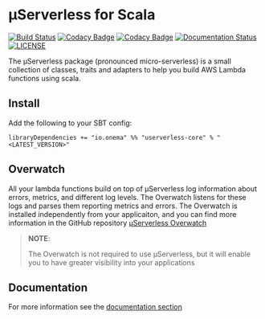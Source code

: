 µServerless for Scala
=====================
[![Build Status](https://codebuild.us-east-1.amazonaws.com/badges?uuid=eyJlbmNyeXB0ZWREYXRhIjoiQnkzdWlQWXJ0cWtDTjl5M2J3OGJJYTRtK01vVXJMazBRanhidXdUbkVUejI4Y1g4WUhoK3k4cWRUV1NSOUl4RzJ0VFMvSy9Xb3BYTGN6eUUyM2ZsMlRZPSIsIml2UGFyYW1ldGVyU3BlYyI6IlFrTncvSHplNTRYUk1iRjciLCJtYXRlcmlhbFNldFNlcmlhbCI6MX0%3D&branch=master)](https://console.aws.amazon.com/codebuild/home?region=us-east-1#/projects/uServerless/view)
[![Codacy Badge](https://app.codacy.com/project/badge/Grade/3ad4503004f440fabd69c6fb71cd8225)](https://www.codacy.com/gh/onema/uServerless/dashboard?utm_source=github.com&amp;utm_medium=referral&amp;utm_content=onema/uServerless&amp;utm_campaign=Badge_Grade)
[![Codacy Badge](https://app.codacy.com/project/badge/Coverage/3ad4503004f440fabd69c6fb71cd8225)](https://www.codacy.com/gh/onema/uServerless/dashboard?utm_source=github.com&utm_medium=referral&utm_content=onema/uServerless&utm_campaign=Badge_Coverage)
[![Documentation Status](https://readthedocs.org/projects/userverless/badge/?version=latest)](https://userverless.readthedocs.io/en/latest/?badge=latest)
[![LICENSE](https://img.shields.io/badge/license-Apache--2.0-blue.svg?longCache=true&style=flat-square)](LICENSE)

The µServerless package (pronounced micro-serverless) is a small collection of classes, traits and adapters to help you
build AWS Lambda functions using scala. 

## Install
Add the following to your SBT config:

```
libraryDependencies += "io.onema" %% "userverless-core" % "<LATEST_VERSION>"
```

## Overwatch
All your lambda functions build on top of µServerless log information about errors, metrics, and different log levels. 
The Overwatch listens for these logs and parses them reporting metrics and errors. The Overwatch is installed independently 
from your applicaiton, and you can find more information in the GitHub repository [µServerless Overwatch](https://github.com/onema/uServerlessOverwatch)

> **NOTE**:
>
> The Overwatch is not required to use µServerless, but it will enable you to have greater visibility into your applications

## Documentation
For more information see the [documentation section](/docs) 